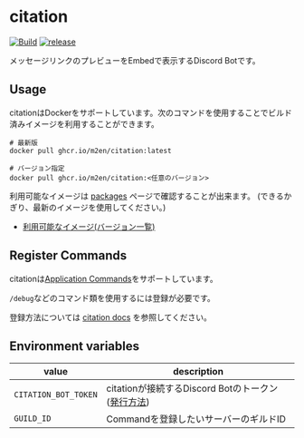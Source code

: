 # citation

[![Build](https://github.com/m2en/citation/actions/workflows/build.yml/badge.svg)](https://github.com/m2en/citation/actions/workflows/build.yml)
[![release](https://github.com/m2en/citation/actions/workflows/release.yml/badge.svg)](https://github.com/m2en/citation/actions/workflows/release.yml)


メッセージリンクのプレビューをEmbedで表示するDiscord Botです。

## Usage

citationはDockerをサポートしています。次のコマンドを使用することでビルド済みイメージを利用することができます。

```shell
# 最新版
docker pull ghcr.io/m2en/citation:latest

# バージョン指定
docker pull ghcr.io/m2en/citation:<任意のバージョン>
```

利用可能なイメージは [packages](https://github.com/m2en/citation/pkgs/container/citation) ページで確認することが出来ます。 (できるかぎり、最新のイメージを使用してください。)

- [利用可能なイメージ(バージョン一覧)](https://github.com/m2en/citation/pkgs/container/citation/versions)

## Register Commands

citationは[Application Commands](https://discord.com/developers/docs/interactions/application-commands)をサポートしています。

`/debug`などのコマンド類を使用するには登録が必要です。

登録方法については [citation docs](https://github.com/m2en/citation/blob/main/docs/README.md) を参照してください。

## Environment variables

| value                | description                                                                                                                               |
|----------------------|-------------------------------------------------------------------------------------------------------------------------------------------|
| `CITATION_BOT_TOKEN` | citationが接続するDiscord Botのトークン ([発行方法](https://github.com/m2en/citation/blob/main/docs/getting-started.md#bot%E3%81%AE%E7%99%BB%E9%8C%B2)) |
| `GUILD_ID`           | Commandを登録したいサーバーのギルドID                                                                                                                   |
